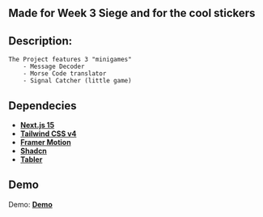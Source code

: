 ## Made for Week 3 Siege and for the cool stickers

## Description:

    The Project features 3 "minigames"
        - Message Decoder
        - Morse Code translator
        - Signal Catcher (little game)
## Dependecies

- **[Next.js 15](https://nextjs.org/)**
- **[Tailwind CSS v4](https://tailwindcss.com/)**
- **[Framer Motion](https://www.framer.com/motion/)**
- **[Shadcn](https://ui.shadcn.com/)**
- **[Tabler](https://tabler-icons.io/)**

## Demo

Demo: **[Demo](https://signals.antonilisowski.xyz)**